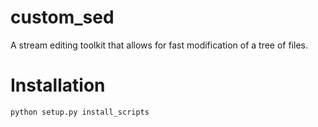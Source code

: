 # custom_sed
A stream editing toolkit that allows for fast modification of a tree of files.

# Installation
```
python setup.py install_scripts
```
